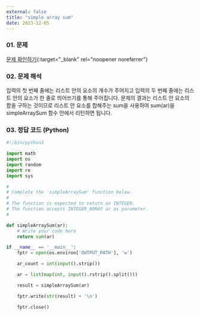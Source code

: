```yaml
---
external: false
title: "simple array sum"
date: 2023-12-05
---
```


### 01. 문제

[문제 확인하기](https://www.hackerrank.com/challenges/simple-array-sum/problem?isFullScreen=true){:target="_blank" rel="noopener noreferrer"}

### 02. 문제 해석

입력의 첫 번째 줄에는 리스트 안의 요소의 개수가 주어지고 입력의 두 번째 줄에는 리스트 안의 요소가 한 줄로 띄어쓰기를 통해 주어집니다.
문제의 결과는 리스트 안 요소의 합을 구하는 것이므로 리스트 안 요소를 합해주는 sum을 사용하여 sum(ar)을 simpleArraySum 함수 안에서 리턴하면 됩니다.

### 03. 정답 코드 (Python)

```Python
#!/bin/python3

import math
import os
import random
import re
import sys

#
# Complete the 'simpleArraySum' function below.
#
# The function is expected to return an INTEGER.
# The function accepts INTEGER_ARRAY ar as parameter.
#

def simpleArraySum(ar):
    # Write your code here
    return sum(ar)

if __name__ == '__main__':
    fptr = open(os.environ['OUTPUT_PATH'], 'w')

    ar_count = int(input().strip())

    ar = list(map(int, input().rstrip().split()))

    result = simpleArraySum(ar)

    fptr.write(str(result) + '\n')

    fptr.close()
```
